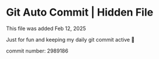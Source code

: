 # Git Auto Commit | Hidden File

This file was added Feb 12, 2025

Just for fun and keeping my daily git commit active 🤪

commit number: 2989186
